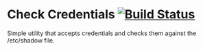 # Check Credentials [![Build Status](https://secure.travis-ci.org/drfeelngood/check_credentials.png)](https://travis-ci.org/drfeelngood/check_credentials)

Simple utility that accepts credentials and checks them against the /etc/shadow
file.
